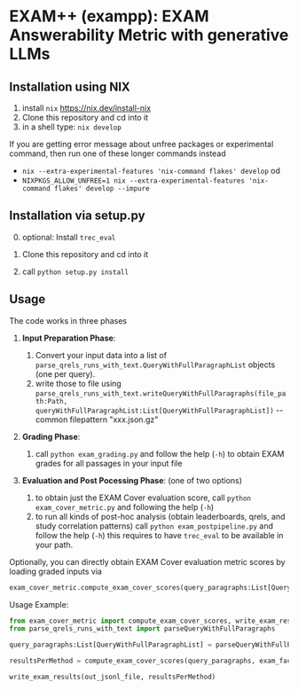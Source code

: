 # EXAM++  (exampp): EXAM Answerability Metric with generative LLMs


##  Installation using NIX

1. install `nix` <https://nix.dev/install-nix>
2. Clone this repository and cd into it
3. in a shell type:  `nix develop`


If you are getting error message about unfree packages or experimental command, then run one of these longer commands instead

* `nix --extra-experimental-features 'nix-command flakes' develop` od 
* `NIXPKGS_ALLOW_UNFREE=1 nix --extra-experimental-features 'nix-command flakes' develop --impure`


## Installation via setup.py

0. optional: Install `trec_eval`

1. Clone this repository and cd into it
2. call `python setup.py install`


## Usage

The code works in three phases

1. **Input Preparation Phase**:  
   1. Convert your input data into a list of `parse_qrels_runs_with_text.QueryWithFullParagraphList` objects (one per query). 
   2. write those to file using `parse_qrels_runs_with_text.writeQueryWithFullParagraphs(file_path:Path, queryWithFullParagraphList:List[QueryWithFullParagraphList])` -- common filepattern "xxx.json.gz"

2. **Grading Phase**:
   1. call `python exam_grading.py` and follow the help (`-h`) to obtain EXAM grades for all passages in your input file

3. **Evaluation and Post Pocessing Phase**: (one of two options)
   1. to obtain just the EXAM Cover evaluation score, call `python exam_cover_metric.py` and following the help (`-h`)
   2. to run all kinds of post-hoc analysis (obtain leaderboards, qrels, and study correlation patterns) call `python exam_postpipeline.py` and follow the help (`-h`) 
   this requires to have `trec_eval` to be available in your path.


Optionally, you can directly obtain EXAM Cover evaluation metric scores by loading graded inputs via


```python
exam_cover_metric.compute_exam_cover_scores(query_paragraphs:List[QueryWithFullParagraphList], exam_factory: ExamCoverScorerFactory, rank_cut_off:int=20)-> ExamCoverEvalsDict[str, ExamCoverEvals]
```


Usage Example:  

```python
from exam_cover_metric import compute_exam_cover_scores, write_exam_results 
from parse_qrels_runs_with_text import parseQueryWithFullParagraphs

query_paragraphs:List[QueryWithFullParagraphList] = parseQueryWithFullParagraphs(exam_input_file)

resultsPerMethod = compute_exam_cover_scores(query_paragraphs, exam_factory=exam_factory, rank_cut_off=rank_cut_off)

write_exam_results(out_jsonl_file, resultsPerMethod)
```

